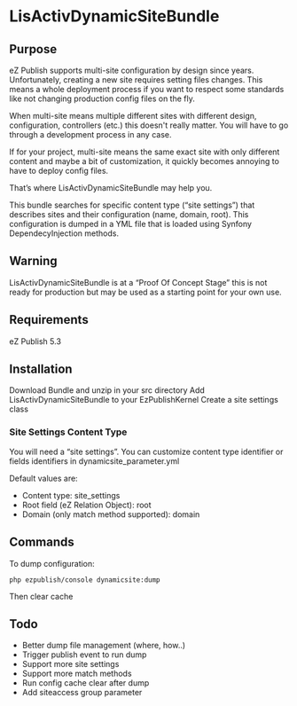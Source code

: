 # LisActivDynamicSiteBundle

## Purpose

eZ Publish supports multi-site configuration by design since years. Unfortunately, creating a new site requires setting files changes. This means a whole deployment process if you want to respect some standards like not changing production config files on the fly.

When multi-site means multiple different sites with different design, configuration, controllers (etc.) this doesn't really matter. You will have to go through a development process in any case.

If for your project, multi-site means the same exact site with only different content and maybe a bit of customization, it quickly becomes annoying to have to deploy config files.

That’s where LisActivDynamicSiteBundle may help you.

This bundle searches for specific content type (“site settings”) that describes sites and their configuration (name, domain, root). This configuration is dumped in a YML file that is loaded using Synfony DependecyInjection methods.

## Warning

LisActivDynamicSiteBundle is at a “Proof Of Concept Stage” this is not ready for production but may be used as a starting point for your own use.

## Requirements

eZ Publish 5.3

## Installation

Download Bundle and unzip in your src directory
Add LisActivDynamicSiteBundle to your EzPublishKernel
Create a site settings class

### Site Settings Content Type

You will need a “site settings”. You can customize content type identifier or fields identifiers in dynamicsite_parameter.yml

Default values are:

* Content type: site_settings
* Root field (eZ Relation Object): root
* Domain (only match method supported): domain

## Commands


To dump configuration:

```
php ezpublish/console dynamicsite:dump
```

Then clear cache

## Todo

* Better dump file management (where, how..)
* Trigger publish event to run dump
* Support more site settings
* Support more match methods
* Run config cache clear after dump
* Add siteaccess group parameter


